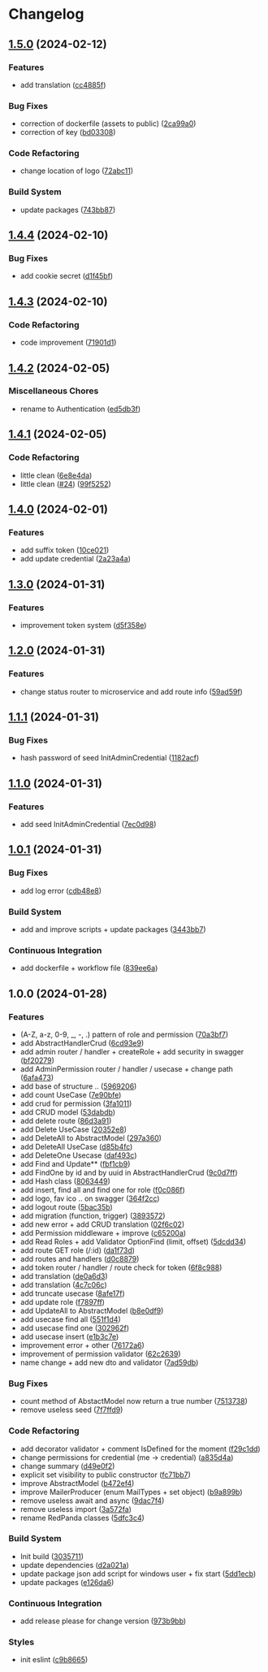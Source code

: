 # Changelog

## [1.5.0](https://github.com/Andesite-Lab/Authentication/compare/v1.4.4...v1.5.0) (2024-02-12)


### Features

* add translation ([cc4885f](https://github.com/Andesite-Lab/Authentication/commit/cc4885f36ce82a533005f4d789df166d8cc7e60b))


### Bug Fixes

* correction of dockerfile (assets to public) ([2ca99a0](https://github.com/Andesite-Lab/Authentication/commit/2ca99a053e85b634d158cae4a01b2ada89adb97c))
* correction of key ([bd03308](https://github.com/Andesite-Lab/Authentication/commit/bd03308379047366551097ec96059b0f7d861196))


### Code Refactoring

* change location of logo ([72abc11](https://github.com/Andesite-Lab/Authentication/commit/72abc11d485a020e65facccd74edfa060b04dcdb))


### Build System

* update packages ([743bb87](https://github.com/Andesite-Lab/Authentication/commit/743bb87ed72cbf53bc1c336729b5428d90c265df))

## [1.4.4](https://github.com/Andesite-Lab/Authentication/compare/v1.4.3...v1.4.4) (2024-02-10)


### Bug Fixes

* add cookie secret ([d1f45bf](https://github.com/Andesite-Lab/Authentication/commit/d1f45bf6299a3c16f0640d90f6b170fce51162c0))

## [1.4.3](https://github.com/Andesite-Lab/Authentication/compare/v1.4.2...v1.4.3) (2024-02-10)


### Code Refactoring

* code improvement ([71901d1](https://github.com/Andesite-Lab/Authentication/commit/71901d1bb6b52cd78fdb895e67b3a34f9d51d7e4))

## [1.4.2](https://github.com/Andesite-Lab/Authentication/compare/v1.4.1...v1.4.2) (2024-02-05)


### Miscellaneous Chores

* rename to Authentication ([ed5db3f](https://github.com/Andesite-Lab/Authentication/commit/ed5db3f3a3f42f41a0a03d28bbbcf53ab3e8bf54))

## [1.4.1](https://github.com/Andesite-Lab/Authentication/compare/v1.4.0...v1.4.1) (2024-02-05)


### Code Refactoring

* little clean ([6e8e4da](https://github.com/Andesite-Lab/Authentication/commit/6e8e4daa95c53fe66a9a8eae62252f604693497a))
* little clean ([#24](https://github.com/Andesite-Lab/Authentication/issues/24)) ([99f5252](https://github.com/Andesite-Lab/Authentication/commit/99f52526632a13a1a7cc3d0351748074cd5121e9))

## [1.4.0](https://github.com/Andesite-Lab/Authentication/compare/v1.3.0...v1.4.0) (2024-02-01)


### Features

* add suffix token ([10ce021](https://github.com/Andesite-Lab/Authentication/commit/10ce0214b389f5186b742295d0d7ba7a904e28ff))
* add update credential ([2a23a4a](https://github.com/Andesite-Lab/Authentication/commit/2a23a4a5ff38bb764feb7718dcf12a7f6ba70ba0))

## [1.3.0](https://github.com/Andesite-Lab/Authentication/compare/v1.2.0...v1.3.0) (2024-01-31)


### Features

* improvement token system ([d5f358e](https://github.com/Andesite-Lab/Authentication/commit/d5f358e77f6a2b47ce1da3d5b78a2fa15887dd9f))

## [1.2.0](https://github.com/Andesite-Lab/Authentication/compare/v1.1.1...v1.2.0) (2024-01-31)


### Features

* change status router to microservice and add route info ([59ad59f](https://github.com/Andesite-Lab/Authentication/commit/59ad59fa398f644e6ec7b4d72068ecbd61337274))

## [1.1.1](https://github.com/Andesite-Lab/Authentication/compare/v1.1.0...v1.1.1) (2024-01-31)


### Bug Fixes

* hash password of seed InitAdminCredential ([1182acf](https://github.com/Andesite-Lab/Authentication/commit/1182acfed1af73980769a85ba0ec1c0ed0cfcca4))

## [1.1.0](https://github.com/Andesite-Lab/Authentication/compare/v1.0.1...v1.1.0) (2024-01-31)


### Features

* add seed InitAdminCredential ([7ec0d98](https://github.com/Andesite-Lab/Authentication/commit/7ec0d98421f0740831506a67bf161c02bdcf875c))

## [1.0.1](https://github.com/Andesite-Lab/Authentication/compare/v1.0.0...v1.0.1) (2024-01-31)


### Bug Fixes

* add log error ([cdb48e8](https://github.com/Andesite-Lab/Authentication/commit/cdb48e8f7f04b366175c5ab81d50c3313e865d34))


### Build System

* add and improve scripts + update packages ([3443bb7](https://github.com/Andesite-Lab/Authentication/commit/3443bb7c8ada9ec6f1feccd3aa7ed67a11877b91))


### Continuous Integration

* add dockerfile + workflow file ([839ee6a](https://github.com/Andesite-Lab/Authentication/commit/839ee6a462acb2a17d656a86e4ff34d8ae9871ac))

## 1.0.0 (2024-01-28)


### Features

* (A-Z, a-z, 0-9, _, -, .) pattern of role and permission ([70a3bf7](https://github.com/Andesite-Lab/Authentication/commit/70a3bf7c7fcc20f12f461f4be3cfdc07f898e3cd))
* add AbstractHandlerCrud ([6cd93e9](https://github.com/Andesite-Lab/Authentication/commit/6cd93e9f9e935aaa8b5d2fa3cee5ceef383a05bf))
* add admin router / handler + createRole + add security in swagger ([bf20279](https://github.com/Andesite-Lab/Authentication/commit/bf20279168b173108802b586d8d511079e43d7bb))
* add AdminPermission router / handler / usecase + change path ([6afa473](https://github.com/Andesite-Lab/Authentication/commit/6afa473f3ef9fafc924d1e87737637c91912d754))
* add base of structure .. ([5969206](https://github.com/Andesite-Lab/Authentication/commit/5969206a6a3dcb2ac2d53978ce944b342b8cc021))
* add count UseCase ([7e90bfe](https://github.com/Andesite-Lab/Authentication/commit/7e90bfe8467ad1b66ca0c9c8609deae3cec01864))
* add crud for permission ([3fa1011](https://github.com/Andesite-Lab/Authentication/commit/3fa10119b5e236f7e76438834de444b95f6386d7))
* add CRUD model ([53dabdb](https://github.com/Andesite-Lab/Authentication/commit/53dabdb1a62a44f097683b90ade62328dfe61d87))
* add delete route ([86d3a91](https://github.com/Andesite-Lab/Authentication/commit/86d3a916fa7ff56eadac88a5c8b01719ef53bf9c))
* add Delete UseCase ([20352e8](https://github.com/Andesite-Lab/Authentication/commit/20352e8fac3436681d7915ac30302ba9e3c3bc6d))
* add DeleteAll to AbstractModel ([297a360](https://github.com/Andesite-Lab/Authentication/commit/297a3604786b9b2afeb4fdf627b3e7f7bc46fd7e))
* add DeleteAll UseCase ([d85b4fc](https://github.com/Andesite-Lab/Authentication/commit/d85b4fc734f09e81994a75d86874216b857578e2))
* add DeleteOne Usecase ([daf493c](https://github.com/Andesite-Lab/Authentication/commit/daf493cf61e9f54f9d53033266eaa2c65345a3a0))
* add Find and Update** ([fbf1cb9](https://github.com/Andesite-Lab/Authentication/commit/fbf1cb98a565ba7be68515e630a8a7b9cfc0549a))
* add FindOne by id and by uuid in AbstractHandlerCrud ([9c0d7ff](https://github.com/Andesite-Lab/Authentication/commit/9c0d7ff5c3c9c8cf2377c4a47736b887677ca3cb))
* add Hash class ([8063449](https://github.com/Andesite-Lab/Authentication/commit/8063449c3677529311e2d0576e37b8b2936894d5))
* add insert, find all and find one for role ([f0c086f](https://github.com/Andesite-Lab/Authentication/commit/f0c086f910bcde094c09af935022db124871fa53))
* add logo, fav ico .. on swagger ([364f2cc](https://github.com/Andesite-Lab/Authentication/commit/364f2cc8243111bce07526cc81ce4730ab702ec0))
* add logout route ([5bac35b](https://github.com/Andesite-Lab/Authentication/commit/5bac35b990d2c814099ede0b51b0973052ef65d1))
* add migration (function, trigger) ([3893572](https://github.com/Andesite-Lab/Authentication/commit/3893572545e02eb391e7b9e7ab40bb5e20be5b25))
* add new error + add CRUD translation ([02f6c02](https://github.com/Andesite-Lab/Authentication/commit/02f6c02cf6845cf907a8588b57ae137938645e02))
* add Permission middleware + improve ([c65200a](https://github.com/Andesite-Lab/Authentication/commit/c65200ab0ead333e87e6fde07df1af28bab2c3fe))
* add Read Roles + add Validator OptionFind (limit, offset) ([5dcdd34](https://github.com/Andesite-Lab/Authentication/commit/5dcdd34e5b8907ddfe823d7171b64a4c3d4e9c16))
* add route GET role (/:id) ([da1f73d](https://github.com/Andesite-Lab/Authentication/commit/da1f73db969db6231e66d6d4f0795e960938b188))
* add routes and handlers ([d0c8879](https://github.com/Andesite-Lab/Authentication/commit/d0c88791d42ded7c4afd52ac916e46932c04077f))
* add token router / handler / route check for token ([6f8c988](https://github.com/Andesite-Lab/Authentication/commit/6f8c98815f0be9e7d2d6e1e63c16ab72d363289f))
* add translation ([de0a6d3](https://github.com/Andesite-Lab/Authentication/commit/de0a6d3e6f6521b969858146ff5252abc0f99f72))
* add translation ([4c7c06c](https://github.com/Andesite-Lab/Authentication/commit/4c7c06c94f7cc683aec4a1624b27de7fbb39990b))
* add truncate usecase ([8afe17f](https://github.com/Andesite-Lab/Authentication/commit/8afe17fe95ac0b6cdef4842bb0e8e4abe7fb22c8))
* add update role ([f7897ff](https://github.com/Andesite-Lab/Authentication/commit/f7897ff5d1af7ebc2c85921fd747ed79c1b397c3))
* add UpdateAll to AbstractModel ([b8e0df9](https://github.com/Andesite-Lab/Authentication/commit/b8e0df991e22e434ae5b4d375a08cdfa18618a91))
* add usecase find all ([551f1d4](https://github.com/Andesite-Lab/Authentication/commit/551f1d4efbb09becfb8fafa2f5e3d2c8a84bc392))
* add usecase find one ([302962f](https://github.com/Andesite-Lab/Authentication/commit/302962fc10931ebbe5eab7e56223162021997bda))
* add usecase insert ([e1b3c7e](https://github.com/Andesite-Lab/Authentication/commit/e1b3c7e37ab9d2a724171f4d52797bfd8f292173))
* improvement error + other ([76172a6](https://github.com/Andesite-Lab/Authentication/commit/76172a6b574da8766e2e32358275940242f3cb24))
* improvement of permission validator ([62c2639](https://github.com/Andesite-Lab/Authentication/commit/62c26397fd07db9bcf5d719839f4ce87ca08c878))
* name change + add new dto and validator ([7ad59db](https://github.com/Andesite-Lab/Authentication/commit/7ad59dbb20a93ce2f3de42b96243def6e0b8a574))


### Bug Fixes

* count method of AbstactModel now return a true number ([7513738](https://github.com/Andesite-Lab/Authentication/commit/751373843fe4fd94294ece1b77a9d655d866bab9))
* remove useless seed ([7f7ffd9](https://github.com/Andesite-Lab/Authentication/commit/7f7ffd997dd8b8a86be58bee84dcc9930df725ea))


### Code Refactoring

* add decorator validator + comment IsDefined for the moment ([f29c1dd](https://github.com/Andesite-Lab/Authentication/commit/f29c1dd5891f8adbaea2857d221cd6dd05b24185))
* change permissions for credential (me -&gt; credential) ([a835d4a](https://github.com/Andesite-Lab/Authentication/commit/a835d4ac723cc60b2e8bb3d040f82075eb4ff3b0))
* change summary ([d49e0f2](https://github.com/Andesite-Lab/Authentication/commit/d49e0f2d4d302123f456e93af54e14fb0231cc9e))
* explicit set visibility to public constructor ([fc71bb7](https://github.com/Andesite-Lab/Authentication/commit/fc71bb78fb480dbe6008520c1a1c2e9bed36ad57))
* improve AbstractModel ([b472ef4](https://github.com/Andesite-Lab/Authentication/commit/b472ef48f409fcc62244b75af139c3334ffcfda9))
* improve MailerProducer (enum MailTypes + set object) ([b9a899b](https://github.com/Andesite-Lab/Authentication/commit/b9a899b46fa1380ebd4871db8d63e62661dcb74c))
* remove useless await and async ([9dac7f4](https://github.com/Andesite-Lab/Authentication/commit/9dac7f4b10e5ccb04a806c57a34600c6117562b8))
* remove useless import ([3a572fa](https://github.com/Andesite-Lab/Authentication/commit/3a572fad59600e0d334cc6f876c181dbfe2c6844))
* rename RedPanda classes ([5dfc3c4](https://github.com/Andesite-Lab/Authentication/commit/5dfc3c430cc21cebce65814c06480149671ad45e))


### Build System

* Init build ([3035711](https://github.com/Andesite-Lab/Authentication/commit/3035711e0d36a16a0128f242b29605567c2354d1))
* update dependencies ([d2a021a](https://github.com/Andesite-Lab/Authentication/commit/d2a021a2c68d118aef5253ad378f29791108d4a4))
* update package json  add script for windows user + fix start ([5dd1ecb](https://github.com/Andesite-Lab/Authentication/commit/5dd1ecb8915d3637e0f94b1662d4d18587cb3c3a))
* update packages ([e126da6](https://github.com/Andesite-Lab/Authentication/commit/e126da64dd1344a7d4ef4ed114406d72d707d6ab))


### Continuous Integration

* add release please for change version ([973b9bb](https://github.com/Andesite-Lab/Authentication/commit/973b9bb87217209a47780a06ca9f0c1a91bbc628))


### Styles

* init eslint ([c9b8665](https://github.com/Andesite-Lab/Authentication/commit/c9b86658376576720b2bba206e89462c7f45d9c1))
